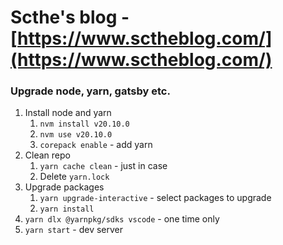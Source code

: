 # Scthe's blog - [https://www.sctheblog.com/](https://www.sctheblog.com/)

### Upgrade node, yarn, gatsby etc.

1. Install node and yarn
   1. `nvm install v20.10.0`
   1. `nvm use v20.10.0`
   1. `corepack enable` - add yarn
2. Clean repo
   1. `yarn cache clean` - just in case
   1. Delete `yarn.lock`
3. Upgrade packages
   1. `yarn upgrade-interactive` - select packages to upgrade
   1. `yarn install`
4. `yarn dlx @yarnpkg/sdks vscode` - one time only
5. `yarn start` - dev server
